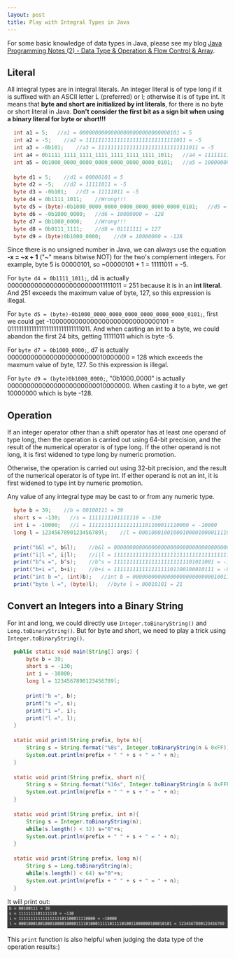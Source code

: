 ```yaml
---
layout: post
title: Play with Integral Types in Java
---
```

For some basic knowledge of data types in Java, please see my blog [Java Programming Notes (2) - Data Type & Operation & Flow Control & Array](http://zhtiansweet.github.io/Java-Notes-2/).

## Literal   
All integral types are in integral literals. An integer literal is of type long if it is suffixed with an ASCII letter L (preferred) or l; otherwise it is of type int. It means that **byte and short are initialized by int literals**, for there is no byte or short literal in Java. **Don't consider the first bit as a sign bit when using a binary literal for byte or short!!!** 

```java
  int a1 = 5;   //a1 = 00000000000000000000000000000101 = 5
  int a2 = -5;    //a2 = 11111111111111111111111111111011 = -5
  int a3 = -0b101;    //a3 = 11111111111111111111111111111011 = -5
  int a4 = 0b1111_1111_1111_1111_1111_1111_1111_1011;   //a4 = 11111111111111111111111111111011 = -5
  int a5 = 0b1000_0000_0000_0000_0000_0000_0000_0101;   //a5 = 10000000000000000000000000000101 = -2147483643

  byte d1 = 5;    //d1 = 00000101 = 5
  byte d2 = -5;   //d2 = 11111011 = -5
  byte d3 = -0b101;   //d3 = 11111011 = -5
  byte d4 = 0b1111_1011;    //Wrong!!!   
  byte d5 = (byte)-0b1000_0000_0000_0000_0000_0000_0000_0101;   //d5 = 11111011 = -5
  byte d6 = -0b1000_0000;   //d6 = 10000000 = -128
  byte d7 = 0b1000_0000;    //Wrong!!!
  byte d8 = 0b0111_1111;    //d8 = 01111111 = 127
  byte d9 = (byte)0b1000_0000;    //d9 = 10000000 = -128
```

Since there is no unsigned number in Java, we can always use the equation **-x = ~x + 1** ("~" means bitwise NOT) for the two's complement integers. For example, byte 5 is 00000101, so ~00000101 + 1 = 11111011 = -5.

For ```byte d4 = 0b1111_1011;```, d4 is actually 00000000000000000000000011111011 = 251 because it is in an **int literal**. And 251 exceeds the maximum value of byte, 127, so this expression is illegal.  

For ```byte d5 = (byte)-0b1000_0000_0000_0000_0000_0000_0000_0101;```, first we could get -10000000000000000000000000000101 = 01111111111111111111111111111011. And when casting an int to a byte, we could abandon the first 24 bits, getting 11111011 which is byte -5.  

For ```byte d7 = 0b1000_0000;```, d7 is actually 00000000000000000000000010000000 = 128 which exceeds the maxmum value of byte, 127. So this expression is illegal.  

For ```byte d9 = (byte)0b1000_0000;```, "0b1000_0000" is actually 00000000000000000000000010000000. When casting it to a byte, we get 10000000 which is byte -128.

## Operation   
If an integer operator other than a shift operator has at least one operand of type long, then the operation is carried out using 64-bit precision, and the result of the numerical operator is of type long. If the other operand is not long, it is first widened to type long by numeric promotion.  

Otherwise, the operation is carried out using 32-bit precision, and the result of the numerical operator is of type int. If either operand is not an int, it is first widened to type int by numeric promotion.

Any value of any integral type may be cast to or from any numeric type. 

```java
  byte b = 39;    //b = 00100111 = 39
  short s = -130;   //s = 1111111101111110 = -130
  int i = -10000;   //i = 11111111111111111101100011110000 = -10000
  long l = 1234567890123456789l;    //l = 0001000100100010000100001111010001111101111010011000000100010101 = 1234567890123456789

  print("b&l =", b&l);    //b&l = 0000000000000000000000000000000000000000000000000000000000000101 = 5
  print("i|l =", i|l);    //i|l = 1111111111111111111111111111111111111111111111111101100111110101 = -9739
  print("b^s =", b^s);    //b^s = 11111111111111111111111101011001 = -167
  print("b+i =", b+i);    //b+i = 11111111111111111101100100010111 = -9961
  print("int b =", (int)b);   //int b = 00000000000000000000000000100111 = 39
  print("byte l =", (byte)l);   //byte l = 00010101 = 21
```

## Convert an Integers into a Binary String  
For int and long, we could directly use ```Integer.toBinaryString()``` and ```Long.toBinaryString()```. But for byte and short, we need to play a trick using ```Integer.toBinaryString()```.

```java
  public static void main(String[] args) {
      byte b = 39;
      short s = -130;
      int i = -10000;
      long l = 1234567890123456789l;

      print("b =", b);
      print("s =", s);
      print("i =", i);
      print("l =", l);
  }

  static void print(String prefix, byte n){
      String s = String.format("%8s", Integer.toBinaryString(n & 0xFF)).replace(' ', '0');
      System.out.println(prefix + " " + s + " = " + n);
  }

  static void print(String prefix, short n){
      String s = String.format("%16s", Integer.toBinaryString(n & 0xFFFF)).replace(' ', '0');
      System.out.println(prefix + " " + s + " = " + n);
  }

  static void print(String prefix, int n){
      String s = Integer.toBinaryString(n);
      while(s.length() < 32) s="0"+s;
      System.out.println(prefix + " " + s + " = " + n);
  }

  static void print(String prefix, long n){
      String s = Long.toBinaryString(n);
      while(s.length() < 64) s="0"+s;
      System.out.println(prefix + " " + s + " = " + n);
  }
```

It will print out:  
![print](../images/QQ20150514-1%402x.png)

This ```print``` function is also helpful when judging the data type of the operation results:)
